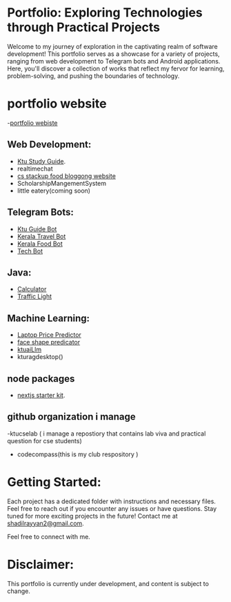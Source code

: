 # Portfolio: Exploring Technologies through Practical Projects

Welcome to my journey of exploration in the captivating realm of software development! This portfolio serves as a showcase for a variety of projects, ranging from web development to Telegram bots and Android applications. Here, you'll discover a collection of works that reflect my fervor for learning, problem-solving, and pushing the boundaries of technology.


# portfolio website
-[portfolio webiste](https://shadil-rayyan.github.io/portofilowebsite/) 

## Web Development: 
- [Ktu Study Guide](https://github.com/shadil-rayyan/Ktustudyguide).
- realtimechat
- [cs stackup food bloggong website](https://github.com/shadil-rayyan/cs-108_StackUp)
- ScholarshipMangementSystem
- little eatery(coming soon)

## Telegram Bots:
- [Ktu Guide Bot](https://github.com/shadil-rayyan/KtuGuidebot)
- [Kerala Travel Bot](https://github.com/shadil-rayyan/kerala_tourist_spot-bot)
- [Kerala Food Bot](https://github.com/shadil-rayyan/kerala_food_spot-bot)
- [Tech Bot](https://github.com/shadil-rayyan/TechExpert)

## Java:
- [Calculator](https://github.com/shadil-rayyan/My_Projects/tree/main/Java/Calculater)
- [Traffic Light](https://github.com/shadil-rayyan/My_Projects/tree/main/Java/Traffic%20Light)

## Machine Learning:
- [Laptop Price Predictor](https://github.com/shadil-rayyan/My_Projects/tree/main/MachineLearning/LaptopPricePredicator%20-clone)
- [face shape predicator](https://github.com/shadil-rayyan/face-shape-detector)
- [ktuaiLlm](https://github.com/shadil-rayyan/ktuAiLLM/tree/main)
- kturagdesktop()


## node packages 
- [nextjs starter kit](https://github.com/shadil-rayyan/next-starter-cli/tree/main).
##  github organization i manage
-ktucselab ( i manage a repostiory that contains lab viva and practical question for cse students)
- codecompass(this is my club respository )
  
# Getting Started:
Each project has a dedicated folder with instructions and necessary files. Feel free to reach out if you encounter any issues or have questions.
Stay tuned for more exciting projects in the future! Contact me at shadilrayyan2@gmail.com.

Feel free to connect with me.

# Disclaimer:
This portfolio is currently under development, and content is subject to change.
